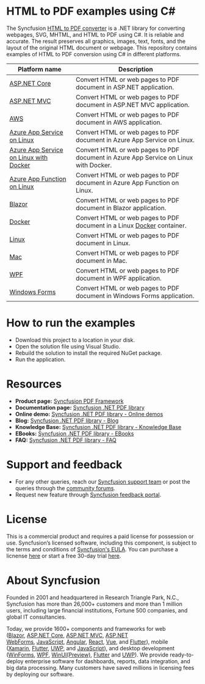 # HTML to PDF examples using C#
The Syncfusion [HTML to PDF converter](https://www.syncfusion.com/document-processing/pdf-framework/net/html-to-pdf) is a .NET library for converting webpages, SVG, MHTML, and HTML to PDF using C#. It is reliable and accurate. The result preserves all graphics, images, text, fonts, and the layout of the original HTML document or webpage. This repository contains examples of HTML to PDF conversion using C# in different platforms.


Platform name | Description
--- | ---
[ASP.NET Core](https://github.com/SyncfusionExamples/html-to-pdf-csharp-examples/blob/master/ASP.NET%20Core) | Convert HTML or web pages to PDF document in ASP.NET application.
[ASP.NET MVC](https://github.com/SyncfusionExamples/html-to-pdf-csharp-examples/blob/master/ASP.NET%20MVC) | Convert HTML or web pages to PDF document in ASP.NET MVC application.
[AWS](https://github.com/SyncfusionExamples/html-to-pdf-csharp-examples/blob/master/AWS) | Convert HTML or web pages to PDF document in AWS application. 
[Azure App Service on Linux](https://github.com/SyncfusionExamples/html-to-pdf-csharp-examples/blob/master/Azure/HTML_to_PDF_Azure_app_service) | Convert HTML or web pages to PDF document in Azure App Service on Linux. 
[Azure App Service on Linux with Docker](https://github.com/SyncfusionExamples/html-to-pdf-csharp-examples/blob/master/Azure/BlinkLinuxDockerAzureSample) | Convert HTML or web pages to PDF document in Azure App Service on Linux with Docker. 
[Azure App Function on Linux](https://github.com/SyncfusionExamples/html-to-pdf-csharp-examples/blob/master/Azure/HTML_to_PDF_Azure_functions) | Convert HTML or web pages to PDF document in Azure App Function on Linux.
[Blazor](https://github.com/SyncfusionExamples/html-to-pdf-csharp-examples/blob/master/Blazor) | Convert HTML or web pages to PDF document in Blazor application.
[Docker](https://github.com/SyncfusionExamples/html-to-pdf-csharp-examples/blob/master/Docker) | Convert HTML or web pages to PDF document in a Linux [Docker](https://www.docker.com/why-docker/) container.
[Linux](https://github.com/SyncfusionExamples/html-to-pdf-csharp-examples/blob/master/Linux) | Convert HTML or web pages to PDF document in Linux.
[Mac](https://github.com/SyncfusionExamples/html-to-pdf-csharp-examples/blob/master/Mac) | Convert HTML or web pages to PDF document in Mac. 
[WPF](https://github.com/SyncfusionExamples/html-to-pdf-csharp-examples/blob/master/WPF) | Convert HTML or web pages to PDF document in WPF application.
[Windows Forms](https://github.com/SyncfusionExamples/html-to-pdf-csharp-examples/blob/master/Windows%20Forms) | Convert HTML or web pages to PDF document in Windows Forms application.

# How to run the examples
* Download this project to a location in your disk. 
* Open the solution file using Visual Studio. 
* Rebuild the solution to install the required NuGet package. 
* Run the application.

# Resources
*   **Product page:** [Syncfusion PDF Framework](https://www.syncfusion.com/document-processing/pdf-framework/net)
*   **Documentation page:** [Syncfusion .NET PDF library](https://help.syncfusion.com/file-formats/pdf/overview)
*   **Online demo:** [Syncfusion .NET PDF library - Online demos](https://ej2.syncfusion.com/aspnetcore/PDF/CompressExistingPDF#/bootstrap5)
*   **Blog:** [Syncfusion .NET PDF library - Blog](https://www.syncfusion.com/blogs/category/pdf)
*   **Knowledge Base:** [Syncfusion .NET PDF library - Knowledge Base](https://www.syncfusion.com/kb/windowsforms/pdf)
*   **EBooks:** [Syncfusion .NET PDF library - EBooks](https://www.syncfusion.com/succinctly-free-ebooks)
*   **FAQ:** [Syncfusion .NET PDF library - FAQ](https://www.syncfusion.com/faq/)

# Support and feedback
*   For any other queries, reach our [Syncfusion support team](https://www.syncfusion.com/support/directtrac/incidents/newincident?utm_source=github&utm_medium=listing&utm_campaign=github-docio-examples) or post the queries through the [community forums](https://www.syncfusion.com/forums?utm_source=github&utm_medium=listing&utm_campaign=github-docio-examples).
*   Request new feature through [Syncfusion feedback portal](https://www.syncfusion.com/feedback?utm_source=github&utm_medium=listing&utm_campaign=github-docio-examples).

# License
This is a commercial product and requires a paid license for possession or use. Syncfusion’s licensed software, including this component, is subject to the terms and conditions of [Syncfusion's EULA](https://www.syncfusion.com/eula/es/?utm_source=github&utm_medium=listing&utm_campaign=github-docio-examples). You can purchase a licnense [here](https://www.syncfusion.com/sales/products?utm_source=github&utm_medium=listing&utm_campaign=github-docio-examples) or start a free 30-day trial [here](https://www.syncfusion.com/account/manage-trials/start-trials?utm_source=github&utm_medium=listing&utm_campaign=github-docio-examples).

# About Syncfusion
Founded in 2001 and headquartered in Research Triangle Park, N.C., Syncfusion has more than 26,000+ customers and more than 1 million users, including large financial institutions, Fortune 500 companies, and global IT consultancies.

Today, we provide 1600+ components and frameworks for web ([Blazor](https://www.syncfusion.com/blazor-components?utm_source=github&utm_medium=listing&utm_campaign=github-docio-examples), [ASP.NET Core](https://www.syncfusion.com/aspnet-core-ui-controls?utm_source=github&utm_medium=listing&utm_campaign=github-docio-examples), [ASP.NET MVC](https://www.syncfusion.com/aspnet-mvc-ui-controls?utm_source=github&utm_medium=listing&utm_campaign=github-docio-examples), [ASP.NET WebForms](https://www.syncfusion.com/jquery/aspnet-webforms-ui-controls?utm_source=github&utm_medium=listing&utm_campaign=github-docio-examples), [JavaScript](https://www.syncfusion.com/javascript-ui-controls?utm_source=github&utm_medium=listing&utm_campaign=github-docio-examples), [Angular](https://www.syncfusion.com/angular-ui-components?utm_source=github&utm_medium=listing&utm_campaign=github-docio-examples), [React](https://www.syncfusion.com/react-ui-components?utm_source=github&utm_medium=listing&utm_campaign=github-docio-examples), [Vue](https://www.syncfusion.com/vue-ui-components?utm_source=github&utm_medium=listing&utm_campaign=github-docio-examples), and [Flutter](https://www.syncfusion.com/flutter-widgets?utm_source=github&utm_medium=listing&utm_campaign=github-docio-examples)), mobile ([Xamarin](https://www.syncfusion.com/xamarin-ui-controls?utm_source=github&utm_medium=listing&utm_campaign=github-docio-examples), [Flutter](https://www.syncfusion.com/flutter-widgets?utm_source=github&utm_medium=listing&utm_campaign=github-docio-examples), [UWP](https://www.syncfusion.com/uwp-ui-controls?utm_source=github&utm_medium=listing&utm_campaign=github-docio-examples), and [JavaScript](https://www.syncfusion.com/javascript-ui-controls?utm_source=github&utm_medium=listing&utm_campaign=github-docio-examples)), and desktop development ([WinForms](https://www.syncfusion.com/winforms-ui-controls?utm_source=github&utm_medium=listing&utm_campaign=github-docio-examples), [WPF](https://www.syncfusion.com/wpf-ui-controls?utm_source=github&utm_medium=listing&utm_campaign=github-docio-examples), [WinUI(Preview)](https://www.syncfusion.com/winui-controls?utm_source=github&utm_medium=listing&utm_campaign=github-docio-examples), [Flutter](https://www.syncfusion.com/flutter-widgets?utm_source=github&utm_medium=listing&utm_campaign=github-docio-examples) and [UWP](https://www.syncfusion.com/uwp-ui-controls?utm_source=github&utm_medium=listing&utm_campaign=github-docio-examples)). We provide ready-to-deploy enterprise software for dashboards, reports, data integration, and big data processing. Many customers have saved millions in licensing fees by deploying our software.

